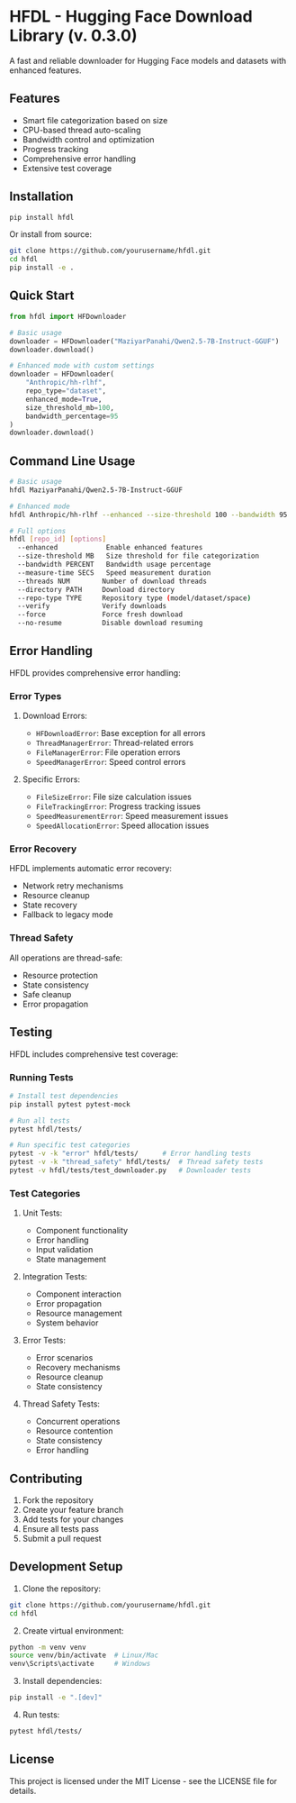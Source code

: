 # HFDL - Hugging Face Download Library (v. 0.3.0)

A fast and reliable downloader for Hugging Face models and datasets with enhanced features.

## Features

- Smart file categorization based on size
- CPU-based thread auto-scaling
- Bandwidth control and optimization
- Progress tracking
- Comprehensive error handling
- Extensive test coverage

## Installation

```bash
pip install hfdl
```

Or install from source:
```bash
git clone https://github.com/yourusername/hfdl.git
cd hfdl
pip install -e .
```

## Quick Start

```python
from hfdl import HFDownloader

# Basic usage
downloader = HFDownloader("MaziyarPanahi/Qwen2.5-7B-Instruct-GGUF")
downloader.download()

# Enhanced mode with custom settings
downloader = HFDownloader(
    "Anthropic/hh-rlhf",
    repo_type="dataset",
    enhanced_mode=True,
    size_threshold_mb=100,
    bandwidth_percentage=95
)
downloader.download()
```

## Command Line Usage

```bash
# Basic usage
hfdl MaziyarPanahi/Qwen2.5-7B-Instruct-GGUF

# Enhanced mode
hfdl Anthropic/hh-rlhf --enhanced --size-threshold 100 --bandwidth 95

# Full options
hfdl [repo_id] [options]
  --enhanced            Enable enhanced features
  --size-threshold MB   Size threshold for file categorization
  --bandwidth PERCENT   Bandwidth usage percentage
  --measure-time SECS   Speed measurement duration
  --threads NUM        Number of download threads
  --directory PATH     Download directory
  --repo-type TYPE     Repository type (model/dataset/space)
  --verify             Verify downloads
  --force              Force fresh download
  --no-resume          Disable download resuming
```

## Error Handling

HFDL provides comprehensive error handling:

### Error Types

1. Download Errors:
   - `HFDownloadError`: Base exception for all errors
   - `ThreadManagerError`: Thread-related errors
   - `FileManagerError`: File operation errors
   - `SpeedManagerError`: Speed control errors

2. Specific Errors:
   - `FileSizeError`: File size calculation issues
   - `FileTrackingError`: Progress tracking issues
   - `SpeedMeasurementError`: Speed measurement issues
   - `SpeedAllocationError`: Speed allocation issues

### Error Recovery

HFDL implements automatic error recovery:
- Network retry mechanisms
- Resource cleanup
- State recovery
- Fallback to legacy mode

### Thread Safety

All operations are thread-safe:
- Resource protection
- State consistency
- Safe cleanup
- Error propagation

## Testing

HFDL includes comprehensive test coverage:

### Running Tests

```bash
# Install test dependencies
pip install pytest pytest-mock

# Run all tests
pytest hfdl/tests/

# Run specific test categories
pytest -v -k "error" hfdl/tests/      # Error handling tests
pytest -v -k "thread_safety" hfdl/tests/  # Thread safety tests
pytest -v hfdl/tests/test_downloader.py   # Downloader tests
```

### Test Categories

1. Unit Tests:
   - Component functionality
   - Error handling
   - Input validation
   - State management

2. Integration Tests:
   - Component interaction
   - Error propagation
   - Resource management
   - System behavior

3. Error Tests:
   - Error scenarios
   - Recovery mechanisms
   - Resource cleanup
   - State consistency

4. Thread Safety Tests:
   - Concurrent operations
   - Resource contention
   - State consistency
   - Error handling

## Contributing

1. Fork the repository
2. Create your feature branch
3. Add tests for your changes
4. Ensure all tests pass
5. Submit a pull request

## Development Setup

1. Clone the repository:
```bash
git clone https://github.com/yourusername/hfdl.git
cd hfdl
```

2. Create virtual environment:
```bash
python -m venv venv
source venv/bin/activate  # Linux/Mac
venv\Scripts\activate     # Windows
```

3. Install dependencies:
```bash
pip install -e ".[dev]"
```

4. Run tests:
```bash
pytest hfdl/tests/
```

## License

This project is licensed under the MIT License - see the LICENSE file for details.